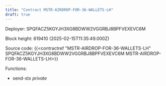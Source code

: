 ```yaml
---
title: "Contract MSTR-AIRDROP-FOR-36-WALLETS-LH"
draft: true
---
```

Deployer: SPQFACZ5KGYJH3XG8BDWW2VGGRBJ8BPFVEXEVC6M


 



Block height: 619410 (2025-02-15T11:35:49.000Z)

Source code: {{<contractref "MSTR-AIRDROP-FOR-36-WALLETS-LH" SPQFACZ5KGYJH3XG8BDWW2VGGRBJ8BPFVEXEVC6M MSTR-AIRDROP-FOR-36-WALLETS-LH>}}

Functions:

* send-stx _private_
